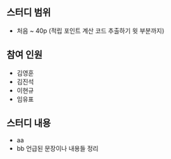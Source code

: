 ## 스터디 범위
- 처음 ~ 40p (적립 포인트 계산 코드 추출하기 윗 부분까지)

## 참여 인원
- 김영훈
- 김진석
- 이현규
- 임유표

## 스터디 내용
- aa
- bb
언급된 문장이나 내용들 정리
